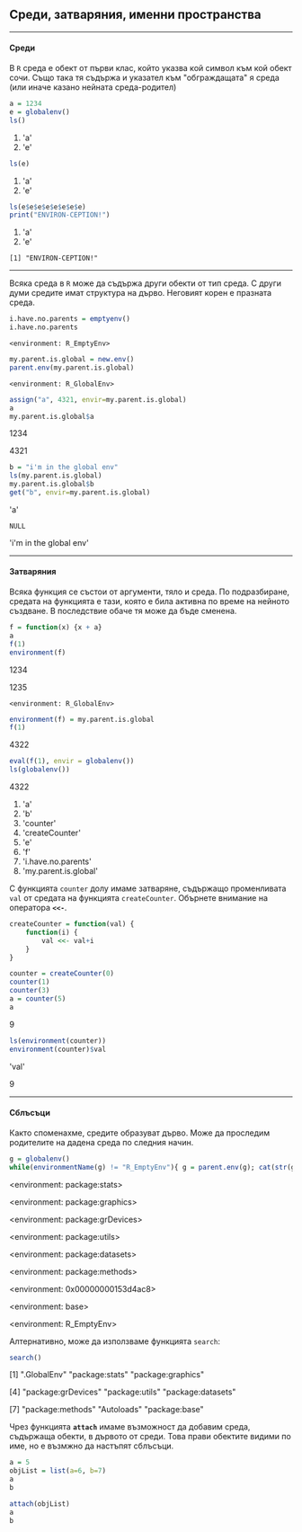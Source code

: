 
## Среди, затваряния, именни пространства
---
#### Среди

В `R` среда е обект от първи клас, който указва кой символ към кой обект сочи. Също така тя съдържа и указател към "обграждащата" я среда (или иначе казано нейната среда-родител)


```R
a = 1234
e = globalenv()
ls()
```


<ol class=list-inline>
	<li>'a'</li>
	<li>'e'</li>
</ol>




```R
ls(e)
```


<ol class=list-inline>
	<li>'a'</li>
	<li>'e'</li>
</ol>




```R
ls(e$e$e$e$e$e$e$e)
print("ENVIRON-CEPTION!")
```


<ol class=list-inline>
	<li>'a'</li>
	<li>'e'</li>
</ol>



    [1] "ENVIRON-CEPTION!"


---
Всяка среда в `R` може да съдържа други обекти от тип среда. С други думи средите имат структура на дърво. Неговият корен е празната среда.


```R
i.have.no.parents = emptyenv()
i.have.no.parents
```


    <environment: R_EmptyEnv>



```R
my.parent.is.global = new.env()
parent.env(my.parent.is.global)
```


    <environment: R_GlobalEnv>



```R
assign("a", 4321, envir=my.parent.is.global)
a
my.parent.is.global$a
```


1234



4321



```R
b = "i'm in the global env"
ls(my.parent.is.global)
my.parent.is.global$b
get("b", envir=my.parent.is.global)
```


'a'



    NULL



'i\'m in the global env'


---
#### Затваряния

Всяка функция се състои от аргументи, тяло и среда. По подразбиране, средата на функцията е тази, която е била активна по време на нейното създване. В последствие обаче тя може да бъде сменена.


```R
f = function(x) {x + a}
a
f(1)
environment(f)
```


1234



1235



    <environment: R_GlobalEnv>



```R
environment(f) = my.parent.is.global
f(1)
```


4322



```R
eval(f(1), envir = globalenv())
ls(globalenv())

```


4322



<ol class=list-inline>
	<li>'a'</li>
	<li>'b'</li>
	<li>'counter'</li>
	<li>'createCounter'</li>
	<li>'e'</li>
	<li>'f'</li>
	<li>'i.have.no.parents'</li>
	<li>'my.parent.is.global'</li>
</ol>



С функцията `counter` долу имаме затваряне, съдържащо променливата `val` от средата на функцията `createCounter`. Обърнете внимание на оператора **`<<-`**.


```R
createCounter = function(val) {
    function(i) {
        val <<- val+i
    }
}

counter = createCounter(0)
counter(1)
counter(3)
a = counter(5)
a
```


9



```R
ls(environment(counter))
environment(counter)$val
```


'val'



9


---
#### Сблъсъци
Както споменахме, средите образуват дърво. Може да проследим родителите на дадена среда по следния начин.

```R
g = globalenv()
while(environmentName(g) != "R_EmptyEnv"){ g = parent.env(g); cat(str(g, give.attr=F))}
```


<environment: package:stats>


<environment: package:graphics>


<environment: package:grDevices>


<environment: package:utils> 


<environment: package:datasets> 


<environment: package:methods> 


<environment: 0x00000000153d4ac8> 


<environment: base> 


<environment: R_EmptyEnv>



Алтернативно, може да използваме функцията `search`:

```R
search()
```


[1] ".GlobalEnv"        "package:stats"     "package:graphics" 


[4] "package:grDevices" "package:utils"     "package:datasets" 


[7] "package:methods"   "Autoloads"         "package:base"



Чрез функцията **`attach`** имаме възможност да дoбавим среда, съдържаща обекти, в дървото от среди. Това прави обектите видими по име, но е възмжно да настъпят сблъсъци.


```R
a = 5
objList = list(a=6, b=7)
a
b
```


```R
attach(objList)
a
b
```
